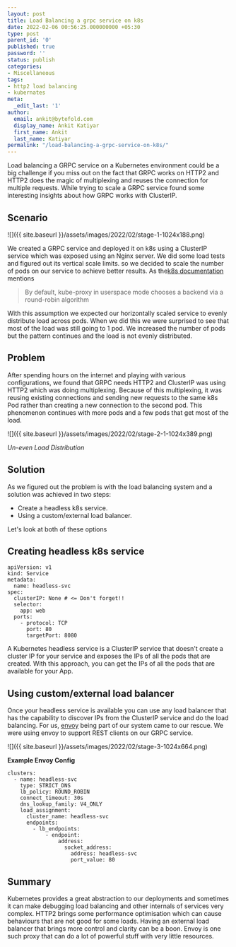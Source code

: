 ```yaml
---
layout: post
title: Load Balancing a grpc service on k8s
date: 2022-02-06 00:56:25.000000000 +05:30
type: post
parent_id: '0'
published: true
password: ''
status: publish
categories:
- Miscellaneous
tags:
- http2 load balancing
- kubernates
meta:
  _edit_last: '1'
author:
  email: ankit@bytefold.com
  display_name: Ankit Katiyar
  first_name: Ankit
  last_name: Katiyar
permalink: "/load-balancing-a-grpc-service-on-k8s/"
---
```

Load balancing a GRPC service on a Kubernetes environment could be a big challenge if you miss out on the fact that GRPC works on HTTP2 and HTTP2 does the magic of multiplexing and reuses the connection for multiple requests. While trying to scale a GRPC service found some interesting insights about how GRPC works with ClusterIP.

## **Scenario**



<!-- wp:image {"id":638,"sizeSlug":"large","linkDestination":"none"} -->

![]({{ site.baseurl }}/assets/images/2022/02/stage-1-1024x188.png)

We created a GRPC service and deployed it on k8s using a ClusterIP service which was exposed using an Nginx server. We did some load tests and figured out its vertical scale limits. so we decided to scale the number of pods on our service to achieve better results. As the[k8s documentation](https://kubernetes.io/docs/concepts/services-networking/service/) mentions


> By default, kube-proxy in userspace mode chooses a backend via a round-robin algorithm


With this assumption we expected our horizontally scaled service to evenly distribute load across pods. When we did this we were surprised to see that most of the load was still going to 1 pod. We increased the number of pods but the pattern continues and the load is not evenly distributed.

## Problem


After spending hours on the internet and playing with various configurations, we found that GRPC needs HTTP2 and ClusterIP was using HTTP2 which was doing multiplexing. Because of this multiplexing, it was reusing existing connections and sending new requests to the same k8s Pod rather than creating a new connection to the second pod. This phenomenon continues with more pods and a few pods that get most of the load.


![]({{ site.baseurl }}/assets/images/2022/02/stage-2-1-1024x389.png)  

_Un-even Load Distribution_



## Solution





As we figured out the problem is with the load balancing system and a solution was achieved in two steps:





- Create a headless k8s service.
- Using a custom/external load balancer.





Let's look at both of these options





## Creating headless k8s service




```
apiVersion: v1
kind: Service
metadata:
  name: headless-svc
spec:
  clusterIP: None # <= Don't forget!!
  selector:
    app: web
  ports:
    - protocol: TCP
      port: 80
      targetPort: 8080
```


A Kubernetes headless service is a ClusterIP service that doesn't create a cluster IP for your service and exposes the IPs of all the pods that are created. With this approach, you can get the IPs of all the pods that are available for your App.


## Using custom/external load balancer





Once your headless service is available you can use any load balancer that has the capability to discover IPs from the ClusterIP service and do the load balancing. For us, [envoy](https://www.envoyproxy.io/) being part of our system came to our rescue. We were using envoy to support REST clients on our GRPC service.



<!-- wp:image {"id":642,"sizeSlug":"large","linkDestination":"none"} -->

![]({{ site.baseurl }}/assets/images/2022/02/stage-3-1024x664.png)





**Example Envoy Config**




```
clusters:
  - name: headless-svc
    type: STRICT_DNS
    lb_policy: ROUND_ROBIN
    connect_timeout: 30s
    dns_lookup_family: V4_ONLY
    load_assignment:
      cluster_name: headless-svc
      endpoints:
        - lb_endpoints:
            - endpoint:
                address:
                  socket_address:
                    address: headless-svc
                    port_value: 80
```





## Summary





Kubernetes provides a great abstraction to our deployments and sometimes it can make debugging load balancing and other internals of services very complex. HTTP2 brings some performance optimisation which can cause behaviours that are not good for some loads. Having an external load balancer that brings more control and clarity can be a boon. Envoy is one such proxy that can do a lot of powerful stuff with very little resources.



